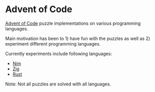 # Advent of Code

[Advent of Code](https://adventofcode.com/) puzzle implementations on various programming languages.

Main motivation has been to 1) have fun with the puzzles as well as 2) experiment different programming languages.

Currently experiments include following languages:

  * [Nim](https://nim-lang.org/)
  * [Zig](https://ziglang.org/)
  * [Rust](https://www.rust-lang.org/)

Note: Not all puzzles are solved with all languages.